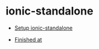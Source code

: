# ionic-standalone

- [Setup ionic-standalone](https://www.udemy.com/course/ionic-2-the-practical-guide-to-building-ios-android-apps/learn/lecture/13726390#questions)

- [Finished at](https://www.udemy.com/course/ionic-2-the-practical-guide-to-building-ios-android-apps/learn/lecture/13727682#questions)